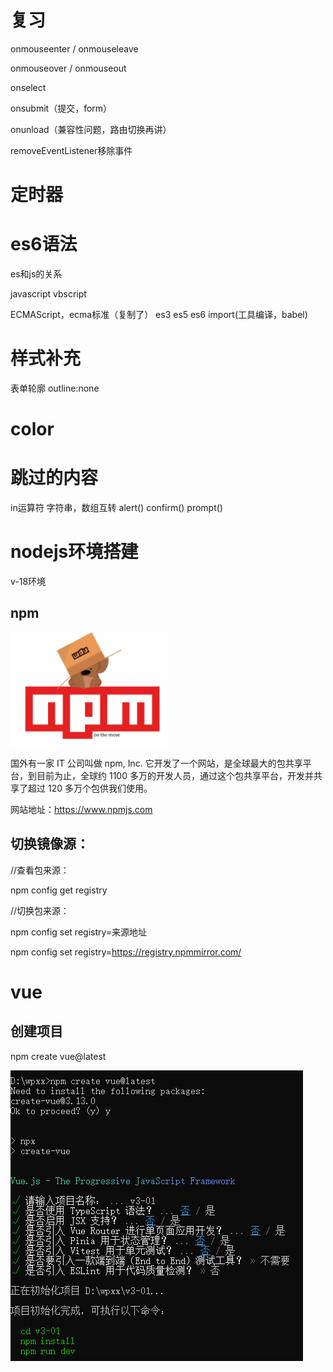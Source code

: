 # 复习

onmouseenter / onmouseleave

onmouseover / onmouseout

onselect

onsubmit（提交，form）

onunload（兼容性问题，路由切换再讲）



removeEventListener移除事件

# 定时器

# es6语法
es和js的关系

javascript
    vbscript

ECMAScript，ecma标准（复制了）
es3 es5 es6
import(工具编译，babel)
# 样式补充
表单轮廓
outline:none

# color
# 跳过的内容

in运算符
字符串，数组互转
alert()
confirm()
prompt()



# nodejs环境搭建

v-18环境

## npm

![1736309642289](笔记.assets/1736309642289.png)

国外有一家 IT 公司叫做 npm, Inc. 它开发了一个网站，是全球最大的包共享平台，到目前为止，全球约 1100 多万的开发人员，通过这个包共享平台，开发并共享了超过 120 多万个包供我们使用。

 

网站地址：https://www.npmjs.com

## 切换镜像源：

//查看包来源：

npm config get registry

 

//切换包来源：

npm config set registry=来源地址

npm config set registry=https://registry.npmmirror.com/

# vue

## 创建项目

npm create vue@latest

![1736309690365](笔记.assets/1736309690365.png)